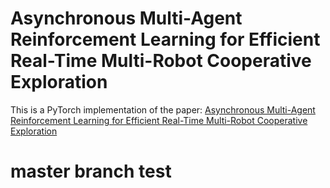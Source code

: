 # Asynchronous Multi-Agent Reinforcement Learning for Efficient Real-Time Multi-Robot Cooperative Exploration

This is a PyTorch implementation of the paper: [Asynchronous Multi-Agent Reinforcement Learning for Efficient Real-Time Multi-Robot Cooperative Exploration](https://arxiv.org/abs/2301.03398)


# master branch test